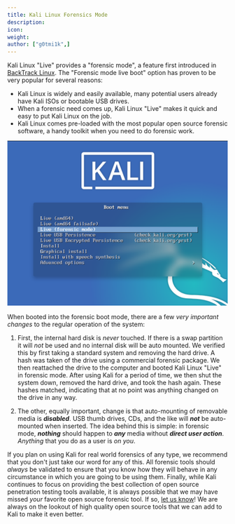```yaml
---
title: Kali Linux Forensics Mode
description:
icon:
weight:
author: ["g0tmi1k",]
---
```


Kali Linux "Live" provides a "forensic mode", a feature first introduced in [BackTrack Linux](https://www.backtrack-linux.org/). The "Forensic mode live boot" option has proven to be very popular for several reasons:

- Kali Linux is widely and easily available, many potential users already have Kali ISOs or bootable USB drives.
- When a forensic need comes up, Kali Linux "Live" makes it quick and easy to put Kali Linux on the job.
- Kali Linux comes pre-loaded with the most popular open source forensic software, a handy toolkit when you need to do forensic work.

![](kali-forensics-mode.png)

When booted into the forensic boot mode, there are a few _very important changes_ to the regular operation of the system:

1. First, the internal hard disk is _never_ touched. If there is a swap partition it will _not_ be used and no internal disk will be auto mounted. We verified this by first taking a standard system and removing the hard drive. A hash was taken of the drive using a commercial forensic package. We then reattached the drive to the computer and booted Kali Linux "Live" in forensic mode. After using Kali for a period of time, we then shut the system down, removed the hard drive, and took the hash again. These hashes matched, indicating that at no point was anything changed on the drive in any way.

2. The other, equally important, change is that auto-mounting of removable media is **_disabled_**. USB thumb drives, CDs, and the like will **_not_** be auto-mounted when inserted. The idea behind this is simple: in forensic mode, **_nothing_** should happen to _**any**_ media without _**direct user action**_. _Anything_ that you do as a user is _on you_.

If you plan on using Kali for real world forensics of any type, we recommend that you don't just take our word for any of this. All forensic tools should _always_ be validated to ensure that you know how they will behave in any circumstance in which you are going to be using them.
Finally, while Kali continues to focus on providing the best collection of open source penetration testing tools available, it is always possible that we may have missed _your_ favorite open source forensic tool. If so, [let us know](https://bugs.kali.org/)! We are always on the lookout of high quality open source tools that we can add to Kali to make it even better.
